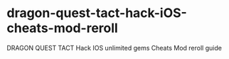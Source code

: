 # dragon-quest-tact-hack-iOS-cheats-mod-reroll
DRAGON QUEST TACT Hack IOS unlimited gems Cheats Mod reroll guide
